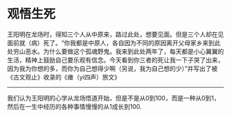 # 观悟生死

王阳明在龙场时，得知三个人从中原来，路过此处，想要见面。但是三个人却在见面前就（病）死了。“你我都是中原人，各自因为不同的原因离开父母家乡来到此处穷山恶水。为什么要做这个孤魂野鬼。我来到此处两年了，每天都是小心翼翼的生活，精神上鼓励自己要乐观有信念。今天看到你三者的死让我一下子哭了出来，因为我为你想的多，而你为自己想得少啊（另说，我为自己想的少）”并写出了被《古文观止》收录的《瘗（yi四声）旅文》

***

我们认为王阳明的心学从龙场悟道开始，但是不是从0到100，而是一种从0到1，然后在一生中经历的各种事情慢慢的从1成长到100.